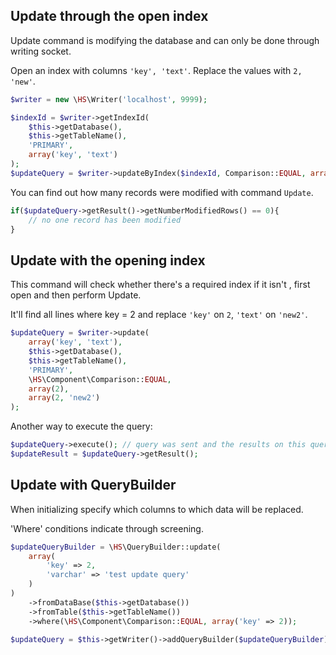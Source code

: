 Update through the open index
------------
Update command is modifying the database and can only be done through writing socket.

Open an index with columns `'key', 'text'`. Replace the values ​​with `2, 'new'`.
```php
$writer = new \HS\Writer('localhost', 9999);

$indexId = $writer->getIndexId(
    $this->getDatabase(),
    $this->getTableName(),
    'PRIMARY',
    array('key', 'text')
);
$updateQuery = $writer->updateByIndex($indexId, Comparison::EQUAL, array(2), array(2, 'new'));
```

You can find out how many records were modified with command `Update`.

```php
if($updateQuery->getResult()->getNumberModifiedRows() == 0){
    // no one record has been modified
}
```

Update with the opening index
------------
This command will check whether there's a required index if it isn't , first open and then perform Update.

It'll find all lines where key = 2 and replace `'key'` on `2`, `'text'` on `'new2'`.

```php
$updateQuery = $writer->update(
    array('key', 'text'),
    $this->getDatabase(),
    $this->getTableName(),
    'PRIMARY',
    \HS\Component\Comparison::EQUAL,
    array(2),
    array(2, 'new2')
);
```

Another way to execute the query:
```php
$updateQuery->execute(); // query was sent and the results on this query and all from the queue were parsed
$updateResult = $updateQuery->getResult();
```

Update with QueryBuilder
------------
When initializing specify which columns to which data will be replaced.

'Where' conditions indicate through screening.

```php
$updateQueryBuilder = \HS\QueryBuilder::update(
    array(
        'key' => 2,
        'varchar' => 'test update query'
    )
)
    ->fromDataBase($this->getDatabase())
    ->fromTable($this->getTableName())
    ->where(\HS\Component\Comparison::EQUAL, array('key' => 2));

$updateQuery = $this->getWriter()->addQueryBuilder($updateQueryBuilder);
```